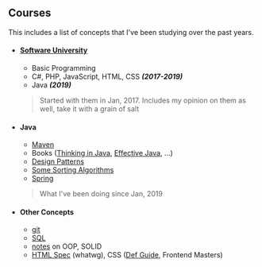 ## Courses

This includes a list of concepts that I've been studying over the past years.

 - #### [Software University](https://github.com/i-den/Courses/tree/master/Software_University)
   - Basic Programming
   - C#, PHP, JavaScript, HTML, CSS ***(2017-2019)***
   - Java ***(2019)***
   > Started with them in Jan, 2017. Includes my opinion on them as well, take it with a grain of salt                                                                                                                           

 - #### Java
   - [Maven](https://github.com/i-den/Courses/tree/master/Java/00_Maven)
   - Books ([Thinking in Java](https://github.com/i-den/Courses/tree/master/Java/01_Thinking_in_Java_4th_ed), [Effective Java](https://github.com/i-den/Courses/tree/master/Java/02_Effective_Java), ...)
   - [Design Patterns](https://github.com/i-den/Courses/tree/master/Java/06_Design_Patterns)
   - [Some Sorting Algorithms](https://github.com/i-den/Courses/tree/master/Java/07_Sorting_Algorithms)
   - [Spring](https://github.com/i-den/Courses/tree/master/Java/08_Spring)
   > What I've been doing since Jan, 2019

 - #### Other Concepts
   - [git](https://github.com/i-den/Courses/tree/master/Git)
   - [SQL](https://github.com/i-den/Courses/tree/master/SQL)
   - [notes](https://github.com/i-den/Courses/tree/master/Java/00_OOP_SOLID) on OOP, SOLID
   - [HTML Spec](https://github.com/i-den/Courses/tree/master/Frontend/02_HTML_spec) (whatwg), CSS ([Def Guide](https://github.com/i-den/Courses/tree/master/Frontend/03_CSS_Def_Guide), Frontend Masters)